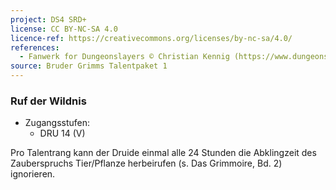```yaml
---
project: DS4 SRD+
license: CC BY-NC-SA 4.0
licence-ref: https://creativecommons.org/licenses/by-nc-sa/4.0/
references: 
  - Fanwerk for Dungeonslayers © Christian Kennig (https://www.dungeonslayers.net/)
source: Bruder Grimms Talentpaket 1
---
```


### Ruf der Wildnis

- Zugangsstufen:
  - DRU 14 (V)

Pro Talentrang kann der Druide einmal alle 24 Stunden die Abklingzeit des Zauberspruchs Tier/Pflanze herbeirufen (s. Das Grimmoire, Bd. 2) ignorieren.


